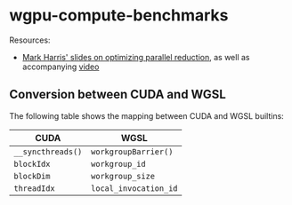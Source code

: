 # wgpu-compute-benchmarks

Resources:

- [Mark Harris' slides on optimizing parallel reduction](https://developer.download.nvidia.com/assets/cuda/files/reduction.pdf),
as well as accompanying [video](https://www.youtube.com/watch?v=NrWhZMHrP4w&t=1236s)


## Conversion between CUDA and WGSL

The following table shows the mapping between CUDA and WGSL builtins:

| CUDA | WGSL |
|------|------|
| `__syncthreads()` | `workgroupBarrier()` |
| `blockIdx` | `workgroup_id` |
| `blockDim` | `workgroup_size` |
| `threadIdx` | `local_invocation_id` |
